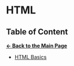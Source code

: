 # HTML

## Table of Content

[**&larr; Back to the Main Page**](./../README.md)

<div></div>

- [HTML Basics](./html-basics.md)

<br>

<!--
- [HTML document](./html-document.md)
- [Metadata](./metadata.md)
- [Semantic HTML](./semantic-html.md)
- [Attributes](./attributes.md)
- [Forms](./forms.md)
- [Images](./images.md)
- [Audio and Video](./audio-video.md) -->
